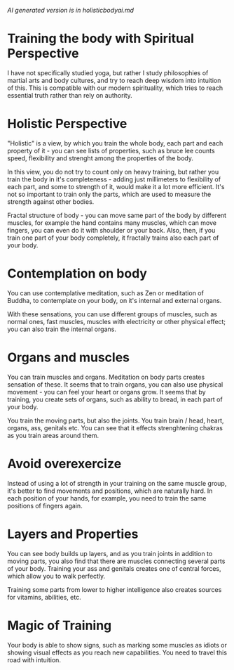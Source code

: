_AI generated version is in holisticbodyai.md_

# Training the body with Spiritual Perspective

I have not specifically studied yoga, but rather I study philosophies of martial arts and body cultures, and try to reach deep wisdom into intuition of this. This is compatible with our modern spirituality, which tries to reach essential truth rather than rely on authority.

# Holistic Perspective

"Holistic" is a view, by which you train the whole body, each part and each property of it - you can see lists of properties, such as bruce lee counts speed, flexibility and strenght among the properties of the body.

In this view, you do not try to count only on heavy training, but rather you train the body in it's completeness - adding just millimeters to flexibility of each part, and some to strength of it, would make it a lot more efficient. It's not so important to train only the parts, which are used to measure the strength against other bodies.

Fractal structure of body - you can move same part of the body by different muscles, for example the hand contains many muscles, which can move fingers, you can even do it with shoulder or your back. Also, then, if you train one part of your body completely, it fractally trains also each part of your body.

# Contemplation on body

You can use contemplative meditation, such as Zen or meditation of Buddha, to contemplate on your body, on it's internal and external organs.

With these sensations, you can use different groups of muscles, such as normal ones, fast muscles, muscles with electricity or other physical effect; you can also train the internal organs.

# Organs and muscles

You can train muscles and organs. Meditation on body parts creates sensation of these. It seems that to train organs, you can also use physical movement - you can feel your heart or organs grow. It seems that by training, you create sets of organs, such as ability to bread, in each part of your body.

You train the moving parts, but also the joints. You train brain / head, heart, organs, ass, genitals etc. You can see that it effects strenghtening chakras as you train areas around them.

# Avoid overexercize

Instead of using a lot of strength in your training on the same muscle group, it's better to find movements and positions, which are naturally hard. In each position of your hands, for example, you need to train the same positions of fingers again.

# Layers and Properties

You can see body builds up layers, and as you train joints in addition to moving parts, you also find that there are muscles connecting several parts of your body. Training your ass and genitals creates one of central forces, which allow you to walk perfectly.

Training some parts from lower to higher intelligence also creates sources for vitamins, abilities, etc.

# Magic of Training

Your body is able to show signs, such as marking some muscles as idiots or showing visual effects as you reach new capabilities. You need to travel this road with intuition.